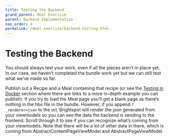 ```yaml
---
title: Testing the Backend
grand_parent: Meal Exercise
parent: Backend Implementation
nav_order: 4
permalink: /meal-exercise/backend-testing.html
---
```


# Testing the Backend

You should always test your work, even if all the pieces aren’t in place yet. In our case, we haven’t completed the bundle work yet but we can still test what we’ve made so far.

Publish out a Recipe and a Meal containing that recipe (or see the [Testing in Docker](docker-testing.html) section where there are links to a more in-depth example you can publish). If you try to load the Meal page you’ll get a blank page as there’s nothing in the hbs file in the bundle. However, if you append `?_renderer=json` to the url, Brightspot will render the json generated from your viewmodels so you can see the data the backend is sending to the frontend. Scroll through it to see if you can recognize what’s coming from your viewmodels. Note that there will be a lot of other data in there, which is coming from AbstractContentPageViewModel and AbstractPageViewModel.
